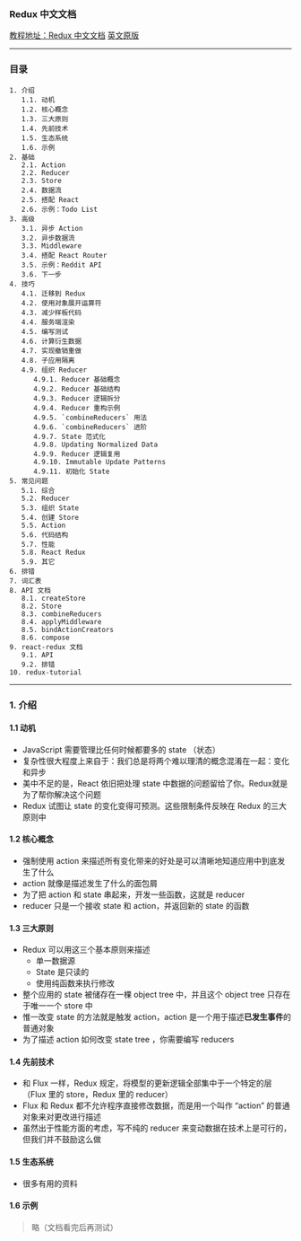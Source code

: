 ### Redux 中文文档
[教程地址：Redux 中文文档](http://cn.redux.js.org/index.html)
[英文原版](http://redux.js.org/)

---
### 目录
```
1. 介绍
   1.1. 动机
   1.2. 核心概念
   1.3. 三大原则
   1.4. 先前技术
   1.5. 生态系统
   1.6. 示例
2. 基础
   2.1. Action
   2.2. Reducer
   2.3. Store
   2.4. 数据流
   2.5. 搭配 React
   2.6. 示例：Todo List
3. 高级
   3.1. 异步 Action
   3.2. 异步数据流
   3.3. Middleware
   3.4. 搭配 React Router
   3.5. 示例：Reddit API
   3.6. 下一步
4. 技巧
   4.1. 迁移到 Redux
   4.2. 使用对象展开运算符
   4.3. 减少样板代码
   4.4. 服务端渲染
   4.5. 编写测试
   4.6. 计算衍生数据
   4.7. 实现撤销重做
   4.8. 子应用隔离
   4.9. 组织 Reducer
      4.9.1. Reducer 基础概念
      4.9.2. Reducer 基础结构
      4.9.3. Reducer 逻辑拆分
      4.9.4. Reducer 重构示例
      4.9.5. `combineReducers` 用法
      4.9.6. `combineReducers` 进阶
      4.9.7. State 范式化
      4.9.8. Updating Normalized Data
      4.9.9. Reducer 逻辑复用
      4.9.10. Immutable Update Patterns
      4.9.11. 初始化 State
5. 常见问题
   5.1. 综合
   5.2. Reducer
   5.3. 组织 State
   5.4. 创建 Store
   5.5. Action
   5.6. 代码结构
   5.7. 性能
   5.8. React Redux
   5.9. 其它
6. 排错
7. 词汇表
8. API 文档
   8.1. createStore
   8.2. Store
   8.3. combineReducers
   8.4. applyMiddleware
   8.5. bindActionCreators
   8.6. compose
9. react-redux 文档
   9.1. API
   9.2. 排错
10. redux-tutorial
```

---
### 1. 介绍

#### 1.1 动机
- JavaScript 需要管理比任何时候都要多的 state （状态）
- 复杂性很大程度上来自于：我们总是将两个难以理清的概念混淆在一起：变化和异步
- 美中不足的是，React 依旧把处理 state 中数据的问题留给了你。Redux就是为了帮你解决这个问题
- Redux 试图让 state 的变化变得可预测。这些限制条件反映在 Redux 的三大原则中

#### 1.2 核心概念
- 强制使用 action 来描述所有变化带来的好处是可以清晰地知道应用中到底发生了什么
- action 就像是描述发生了什么的面包屑
- 为了把 action 和 state 串起来，开发一些函数，这就是 reducer
- reducer 只是一个接收 state 和 action，并返回新的 state 的函数

#### 1.3 三大原则
- Redux 可以用这三个基本原则来描述
  - 单一数据源
  - State 是只读的
  - 使用纯函数来执行修改
- 整个应用的 state 被储存在一棵 object tree 中，并且这个 object tree 只存在于唯一一个 store 中
- 惟一改变 state 的方法就是触发 action，action 是一个用于描述**已发生事件**的普通对象
- 为了描述 action 如何改变 state tree ，你需要编写 reducers

#### 1.4 先前技术
- 和 Flux 一样，Redux 规定，将模型的更新逻辑全部集中于一个特定的层（Flux 里的 store，Redux 里的 reducer）
- Flux 和 Redux 都不允许程序直接修改数据，而是用一个叫作 “action” 的普通对象来对更改进行描述
- 虽然出于性能方面的考虑，写不纯的 reducer 来变动数据在技术上是可行的，但我们并不鼓励这么做

#### 1.5 生态系统
- 很多有用的资料

#### 1.6 示例
>略（文档看完后再测试）
